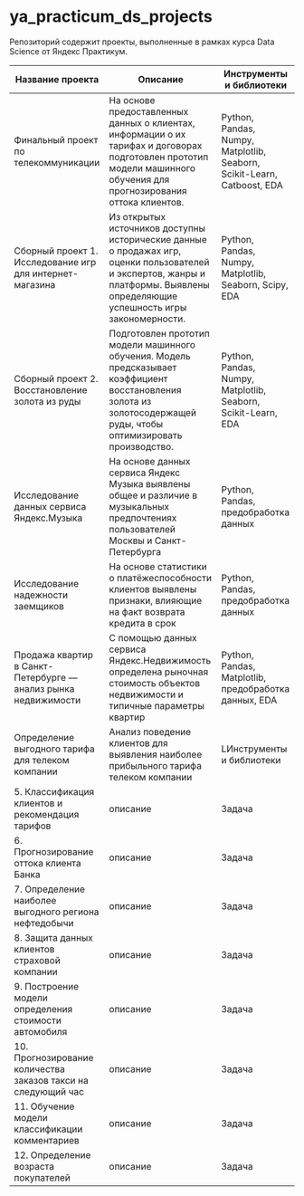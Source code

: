 # ya_practicum_ds_projects
Репозиторий содержит проекты, выполненные в рамках курса Data Science  от Яндекс Практикум.

| Название проекта | Описание | Инструменты и библиотеки |
| --- | --- |--- |
| Финальный проект по телекоммуникации | На основе предоставленных данных о клиентах, информации о их тарифах и договорах подготовлен прототип модели машинного обучения для прогнозирования оттока клиентов. | Python, Pandas, Numpy, Matplotlib, Seaborn, Scikit-Learn, Catboost, EDA | 
| Сборный проект 1. Исследование игр для интернет-магазина  | Из открытых источников доступны исторические данные о продажах игр, оценки пользователей и экспертов, жанры и платформы. Выявлены определяющие успешность игры закономерности. |  Python, Pandas, Numpy, Matplotlib, Seaborn, Scipy, EDA |
| Сборный проект 2. Восстановление золота из руды | Подготовлен прототип модели машинного обучения. Модель  предсказывает коэффициент восстановления золота из золотосодержащей руды, чтобы оптимизировать производство. | Python, Pandas, Numpy, Matplotlib, Seaborn, Scikit-Learn, EDA |
| Исследование данных сервиса Яндекс.Музыка | На основе данных сервиса Яндекс Музыка выявлены общее и различие в музыкальных предпочтениях пользователей Москвы и Санкт-Петербурга | Python, Pandas, предобработка данных|
| Исследование надежности заемщиков | На основе статистики о платёжеспособности клиентов выявлены признаки, влияющие на факт возврата кредита в срок | Python, Pandas, предобработка данных |
| Продажа квартир в Санкт-Петербурге — анализ рынка недвижимости | С помощью данных сервиса Яндекс.Недвижимость определена рыночная стоимость объектов недвижимости и типичные параметры квартир |  Python, Pandas, Matplotlib, предобработка данных, EDA |
| Определение выгодного тарифа для телеком компании | Анализ поведение клиентов для выявления наиболее прибыльного тарифа телеком компании | LИнструменты и библиотеки |
| 5. Классификация клиентов и рекомендация тарифов | описание |Задача | LИнструменты и библиотеки |
| 6. Прогнозирование оттока клиента Банка | описание |Задача | LИнструменты и библиотеки |
| 7. Определение наиболее выгодного региона нефтедобычи | описание |Задача | LИнструменты и библиотеки |
| 8. Защита данных клиентов страховой компании | описание |Задача | LИнструменты и библиотеки |
| 9. Построение модели определения стоимости автомобиля | описание |Задача | LИнструменты и библиотеки |
| 10. Прогнозирование количества заказов такси на следующий час | описание |Задача | LИнструменты и библиотеки |
| 11. Обучение модели классификации комментариев | описание |Задача | LИнструменты и библиотеки |
| 12. Определение возраста покупателей | описание |Задача | LИнструменты и библиотеки |
